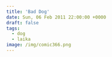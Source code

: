 ```yaml
---
title: 'Bad Dog'
date: Sun, 06 Feb 2011 22:00:00 +0000
draft: false
tags:
  - dog
  - laika
image: /img/comic366.png
---
```


